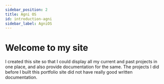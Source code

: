 ```yaml
---
sidebar_position: 2
title: Agni OS
id: introduction-agni
sidebar_label: AgniOS
---
```


# Welcome to my site

I created this site so that I could display all my current and past projects in one place, and also provide documentation for the same. The projects I did before I built this portfolio site did not have really good written documentation. 